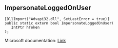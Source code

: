 ## ImpersonateLoggedOnUser

```
[DllImport("Advapi32.dll", SetLastError = true)]
public static extern bool ImpersonateLoggedOnUser(
   IntPtr hToken
);
```

Microsoft documentation: [Link](https://docs.microsoft.com/en-us/windows/win32/api/securitybaseapi/nf-securitybaseapi-impersonateloggedonuser)
